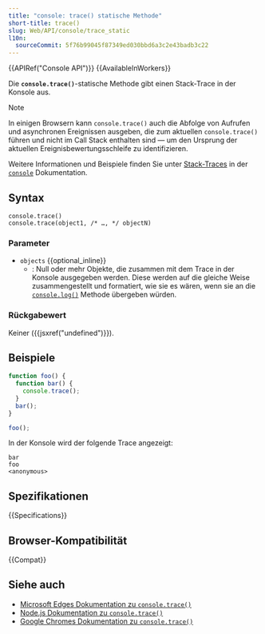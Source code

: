 ```yaml
---
title: "console: trace() statische Methode"
short-title: trace()
slug: Web/API/console/trace_static
l10n:
  sourceCommit: 5f76b99045f87349ed030bbd6a3c2e43badb3c22
---
```


{{APIRef("Console API")}} {{AvailableInWorkers}}

Die **`console.trace()`**-statische Methode gibt einen Stack-Trace in der Konsole aus.

> [!NOTE]
> In einigen Browsern kann `console.trace()` auch die Abfolge von Aufrufen und asynchronen Ereignissen ausgeben, die zum aktuellen `console.trace()` führen und nicht im Call Stack enthalten sind — um den Ursprung der aktuellen Ereignisbewertungsschleife zu identifizieren.

Weitere Informationen und Beispiele finden Sie unter [Stack-Traces](/de/docs/Web/API/console#stack_traces) in der [`console`](/de/docs/Web/API/Console) Dokumentation.

## Syntax

```js-nolint
console.trace()
console.trace(object1, /* …, */ objectN)
```

### Parameter

- `objects` {{optional_inline}}
  - : Null oder mehr Objekte, die zusammen mit dem Trace in der Konsole ausgegeben werden. Diese werden auf die gleiche Weise zusammengestellt und formatiert, wie sie es wären, wenn sie an die [`console.log()`](/de/docs/Web/API/Console/log_static) Methode übergeben würden.

### Rückgabewert

Keiner ({{jsxref("undefined")}}).

## Beispiele

```js
function foo() {
  function bar() {
    console.trace();
  }
  bar();
}

foo();
```

In der Konsole wird der folgende Trace angezeigt:

```plain
bar
foo
<anonymous>
```

## Spezifikationen

{{Specifications}}

## Browser-Kompatibilität

{{Compat}}

## Siehe auch

- [Microsoft Edges Dokumentation zu `console.trace()`](https://learn.microsoft.com/en-us/microsoft-edge/devtools-guide-chromium/console/api#trace)
- [Node.js Dokumentation zu `console.trace()`](https://nodejs.org/docs/latest/api/console.html#consoletracemessage-args)
- [Google Chromes Dokumentation zu `console.trace()`](https://developer.chrome.com/docs/devtools/console/api/#trace)

